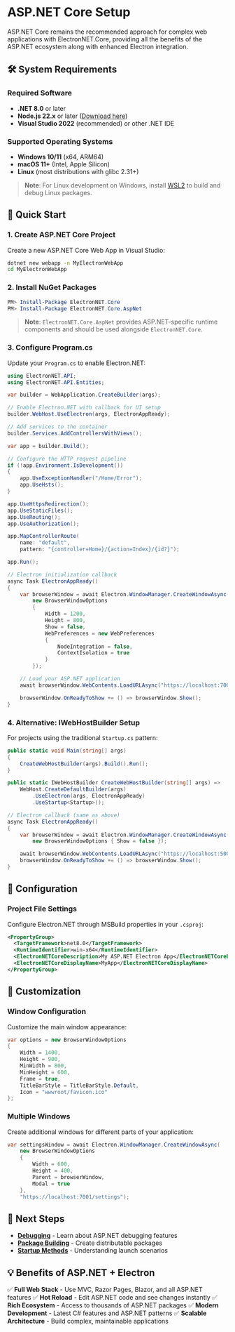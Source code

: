 

# ASP.NET Core Setup

ASP.NET Core remains the recommended approach for complex web applications with ElectronNET.Core, providing all the benefits of the ASP.NET ecosystem along with enhanced Electron integration.

## 🛠 System Requirements

### Required Software
- **.NET 8.0** or later
- **Node.js 22.x** or later ([Download here](https://nodejs.org))
- **Visual Studio 2022** (recommended) or other .NET IDE

### Supported Operating Systems
- **Windows 10/11** (x64, ARM64)
- **macOS 11+** (Intel, Apple Silicon)
- **Linux** (most distributions with glibc 2.31+)

> **Note**: For Linux development on Windows, install [WSL2](https://docs.microsoft.com/windows/wsl/install) to build and debug Linux packages.

## 🚀 Quick Start

### 1. Create ASP.NET Core Project

Create a new ASP.NET Core Web App in Visual Studio:

```bash
dotnet new webapp -n MyElectronWebApp
cd MyElectronWebApp
```

### 2. Install NuGet Packages

```powershell
PM> Install-Package ElectronNET.Core
PM> Install-Package ElectronNET.Core.AspNet
```

> **Note**: `ElectronNET.Core.AspNet` provides ASP.NET-specific runtime components and should be used alongside `ElectronNET.Core`.

### 3. Configure Program.cs

Update your `Program.cs` to enable Electron.NET:

```csharp
using ElectronNET.API;
using ElectronNET.API.Entities;

var builder = WebApplication.CreateBuilder(args);

// Enable Electron.NET with callback for UI setup
builder.WebHost.UseElectron(args, ElectronAppReady);

// Add services to the container
builder.Services.AddControllersWithViews();

var app = builder.Build();

// Configure the HTTP request pipeline
if (!app.Environment.IsDevelopment())
{
    app.UseExceptionHandler("/Home/Error");
    app.UseHsts();
}

app.UseHttpsRedirection();
app.UseStaticFiles();
app.UseRouting();
app.UseAuthorization();

app.MapControllerRoute(
    name: "default",
    pattern: "{controller=Home}/{action=Index}/{id?}");

app.Run();

// Electron initialization callback
async Task ElectronAppReady()
{
    var browserWindow = await Electron.WindowManager.CreateWindowAsync(
        new BrowserWindowOptions
        {
            Width = 1200,
            Height = 800,
            Show = false,
            WebPreferences = new WebPreferences
            {
                NodeIntegration = false,
                ContextIsolation = true
            }
        });

    // Load your ASP.NET application
    await browserWindow.WebContents.LoadURLAsync("https://localhost:7001");

    browserWindow.OnReadyToShow += () => browserWindow.Show();
}
```

### 4. Alternative: IWebHostBuilder Setup

For projects using the traditional `Startup.cs` pattern:

```csharp
public static void Main(string[] args)
{
    CreateWebHostBuilder(args).Build().Run();
}

public static IWebHostBuilder CreateWebHostBuilder(string[] args) =>
    WebHost.CreateDefaultBuilder(args)
        .UseElectron(args, ElectronAppReady)
        .UseStartup<Startup>();

// Electron callback (same as above)
async Task ElectronAppReady()
{
    var browserWindow = await Electron.WindowManager.CreateWindowAsync(
        new BrowserWindowOptions { Show = false });

    await browserWindow.WebContents.LoadURLAsync("https://localhost:5001");
    browserWindow.OnReadyToShow += () => browserWindow.Show();
}
```

## 🔧 Configuration

### Project File Settings

Configure Electron.NET through MSBuild properties in your `.csproj`:

```xml
<PropertyGroup>
  <TargetFramework>net8.0</TargetFramework>
  <RuntimeIdentifier>win-x64</RuntimeIdentifier>
  <ElectronNETCoreDescription>My ASP.NET Electron App</ElectronNETCoreDescription>
  <ElectronNETCoreDisplayName>MyApp</ElectronNETCoreDisplayName>
</PropertyGroup>
```



## 🎨 Customization

### Window Configuration

Customize the main window appearance:

```csharp
var options = new BrowserWindowOptions
{
    Width = 1400,
    Height = 900,
    MinWidth = 800,
    MinHeight = 600,
    Frame = true,
    TitleBarStyle = TitleBarStyle.Default,
    Icon = "wwwroot/favicon.ico"
};
```

### Multiple Windows

Create additional windows for different parts of your application:

```csharp
var settingsWindow = await Electron.WindowManager.CreateWindowAsync(
    new BrowserWindowOptions
    {
        Width = 600,
        Height = 400,
        Parent = browserWindow,
        Modal = true
    },
    "https://localhost:7001/settings");
```

## 🚀 Next Steps

- **[Debugging](Debugging.md)** - Learn about ASP.NET debugging features
- **[Package Building](Package-Building.md)** - Create distributable packages
- **[Startup Methods](Startup-Methods.md)** - Understanding launch scenarios

## 💡 Benefits of ASP.NET + Electron

✅ **Full Web Stack** - Use MVC, Razor Pages, Blazor, and all ASP.NET features
✅ **Hot Reload** - Edit ASP.NET code and see changes instantly
✅ **Rich Ecosystem** - Access to thousands of ASP.NET packages
✅ **Modern Development** - Latest C# features and ASP.NET patterns
✅ **Scalable Architecture** - Build complex, maintainable applications
